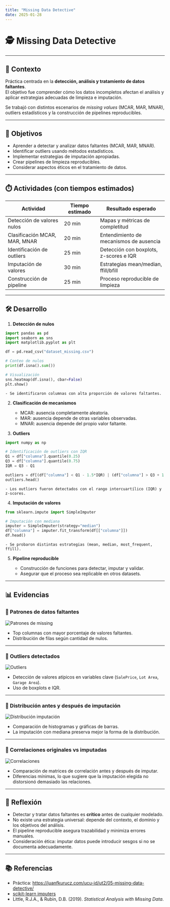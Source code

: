 ```yaml
---
title: "Missing Data Detective"
date: 2025-01-28
---
```


# 🕵️ Missing Data Detective  

---

## 📘 Contexto  

Práctica centrada en la **detección, análisis y tratamiento de datos faltantes**.  
El objetivo fue comprender cómo los datos incompletos afectan el análisis y aplicar estrategias adecuadas de limpieza e imputación.  

Se trabajó con distintos escenarios de *missing values* (MCAR, MAR, MNAR), outliers estadísticos y la construcción de pipelines reproducibles.  

---

## 🎯 Objetivos  

- Aprender a detectar y analizar datos faltantes (MCAR, MAR, MNAR).  
- Identificar outliers usando métodos estadísticos.  
- Implementar estrategias de imputación apropiadas.  
- Crear pipelines de limpieza reproducibles.  
- Considerar aspectos éticos en el tratamiento de datos.  

---

## ⏱️ Actividades (con tiempos estimados)  

| Actividad | Tiempo estimado | Resultado esperado |
|-----------|-----------------|--------------------|
| Detección de valores nulos | 20 min | Mapas y métricas de completitud |
| Clasificación MCAR, MAR, MNAR | 20 min | Entendimiento de mecanismos de ausencia |
| Identificación de outliers | 25 min | Detección con boxplots, z-scores e IQR |
| Imputación de valores | 30 min | Estrategias mean/median, ffill/bfill |
| Construcción de pipeline | 25 min | Proceso reproducible de limpieza |

---

## 🛠️ Desarrollo  

1. **Detección de nulos**  
```python
import pandas as pd
import seaborn as sns
import matplotlib.pyplot as plt

df = pd.read_csv("dataset_missing.csv")

# Conteo de nulos
print(df.isna().sum())

# Visualización
sns.heatmap(df.isna(), cbar=False)
plt.show()
```
    - Se identificaron columnas con alta proporción de valores faltantes.

2. **Clasificación de mecanismos**

    - MCAR: ausencia completamente aleatoria.  
    - MAR: ausencia depende de otras variables observadas.  
    - MNAR: ausencia depende del propio valor faltante. 

3. **Outliers**
```python
import numpy as np

# Identificación de outliers con IQR
Q1 = df["columna"].quantile(0.25)
Q3 = df["columna"].quantile(0.75)
IQR = Q3 - Q1

outliers = df[(df["columna"] < Q1 - 1.5*IQR) | (df["columna"] > Q3 + 1.5*IQR)]
outliers.head()
```
    - Los outliers fueron detectados con el rango intercuartílico (IQR) y z-scores.

4. **Imputación de valores**
```python
from sklearn.impute import SimpleImputer

# Imputación con mediana
imputer = SimpleImputer(strategy="median")
df["columna"] = imputer.fit_transform(df[["columna"]])
df.head()
```
    - Se probaron distintas estrategias (mean, median, most_frequent, ffill).

5. **Pipeline reproducible**

    - Construcción de funciones para detectar, imputar y validar.
    - Asegurar que el proceso sea replicable en otros datasets.

---

## 📊 Evidencias  

### 🔹 Patrones de datos faltantes  
![Patrones de missing](../../../assets/img/missing_patterns.png)

- Top columnas con mayor porcentaje de valores faltantes.  
- Distribución de filas según cantidad de nulos.  

---

### 🔹 Outliers detectados  
![Outliers](../../../assets/img/outliers_analysis.png)

- Detección de valores atípicos en variables clave (`SalePrice`, `Lot Area`, `Garage Area`).  
- Uso de boxplots e IQR.  

---

### 🔹 Distribución antes y después de imputación  
![Distribución imputación](../../../assets/img/distribution_comparison.png)

- Comparación de histogramas y gráficas de barras.  
- La imputación con mediana preserva mejor la forma de la distribución.  

---

### 🔹 Correlaciones originales vs imputadas  
![Correlaciones](../../../assets/img/correlation_comparison.png)

- Comparación de matrices de correlación antes y después de imputar.  
- Diferencias mínimas, lo que sugiere que la imputación elegida no distorsionó demasiado las relaciones.   

---

## 🤔 Reflexión  

- Detectar y tratar datos faltantes es **crítico** antes de cualquier modelado.  
- No existe una estrategia universal: depende del contexto, el dominio y los objetivos del análisis.  
- El pipeline reproducible asegura trazabilidad y minimiza errores manuales.  
- Consideración ética: imputar datos puede introducir sesgos si no se documenta adecuadamente.  

---

## 📚 Referencias  

- Práctica: <https://juanfkurucz.com/ucu-id/ut2/05-missing-data-detective/>  
- [scikit-learn imputers](https://scikit-learn.org/stable/modules/impute.html)  
- Little, R.J.A., & Rubin, D.B. (2019). *Statistical Analysis with Missing Data*.  